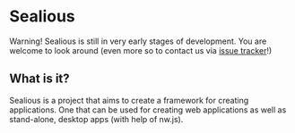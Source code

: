 Sealious 
==========
Warning! Sealious is still in very early stages of development. You are welcome to look around (even more so to contact us via [issue tracker](https://github.com/Sealious/Sealious/issues)!)

What is it?
----------
Sealious is a project that aims to create a framework for creating applications. One that can be used for creating web applications as well as stand-alone, desktop apps (with help of nw.js).

